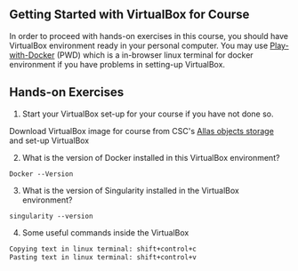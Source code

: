 

## Getting Started with VirtualBox for Course

In order to proceed with hands-on exercises in this course, you should have VirtualBox environment ready in your personal computer. You may use [Play-with-Docker](https://labs.play-with-docker.com/) (PWD) which is a in-browser linux terminal for docker environment if you have problems in setting-up VirtualBox.

## Hands-on Exercises

1. Start your VirtualBox set-up for your course if you have not done so.

 Download VirtualBox image for course from CSC's [Allas objects storage](https://a3s.fi/Biocontainer/BioContainer.ova) and set-up VirtualBox

2. What is the version of Docker installed in this VirtualBox environment?
```
Docker --Version
```
3. What is the version of Singularity installed in the VirtualBox environment?
```
singularity --version
````
4. Some useful commands inside the VirtualBox
```bash
Copying text in linux terminal: shift+control+c
Pasting text in linux terminal: shift+control+v
```
